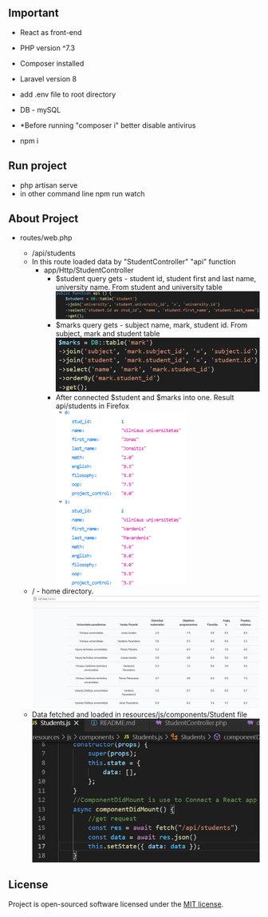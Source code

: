 ## Important
* React as front-end
* PHP version ^7.3
* Composer installed
* Laravel version 8
* add .env file to root directory
* DB - mySQL

* *Before running "composer i" better disable antivirus
* npm i

## Run project
* php artisan serve
* in other command line npm run watch

## About Project

* routes/web.php

    * /api/students
    * In this route loaded data by "StudentController" "api" function
        * app/Http/StudentController
            * $student query gets - student id, student first and last name, university name. From student and university table
            ![FIRST_STUDENT](https://github.com/Oscar-Sherelis/laravel_react_project/blob/master/images_for_readme/first_student.png)
            * $marks query gets - subject name, mark, student id. From subject, mark and student table
            ![MARK](https://github.com/Oscar-Sherelis/laravel_react_project/blob/master/images_for_readme/marks.png)
            * After connected $student and $marks into one. Result api/students in Firefox
            ![RESULT](https://github.com/Oscar-Sherelis/laravel_react_project/blob/master/images_for_readme/result.png)
    * / - home directory.
    ![REACT_RESULT](https://github.com/Oscar-Sherelis/laravel_react_project/blob/master/images_for_readme/react_result.png)
    * Data fetched and loaded in resources/js/components/Student file
    ![FETCH_DATA](https://github.com/Oscar-Sherelis/laravel_react_project/blob/master/images_for_readme/fetch_data.png)

## License

Project is open-sourced software licensed under the [MIT license](https://opensource.org/licenses/MIT).
